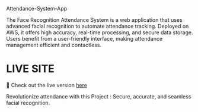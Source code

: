 Attendance-System-App

The Face Recognition Attendance System is a web application that uses advanced facial recognition to automate attendance tracking. Deployed on AWS, it offers high accuracy, real-time processing, and secure data storage. Users benefit from a user-friendly interface, making attendance management efficient and contactless.



# LIVE SITE
🔗 Check out the live version <a href="https://myattendance.systems/" target="_blank">here</a>

Revolutionize attendance with this Project : Secure, accurate, and seamless facial recognition.

